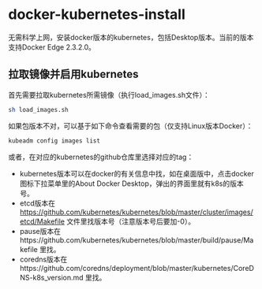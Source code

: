 # docker-kubernetes-install
无需科学上网，安装docker版本的kubernetes，包括Desktop版本。当前的版本支持Docker Edge 2.3.2.0。

## 拉取镜像并启用kubernetes

首先需要拉取kubernetes所需镜像（执行load_images.sh文件）：
```bash
sh load_images.sh
```
如果包版本不对，可以基于如下命令查看需要的包（仅支持Linux版本Docker）：
```bash
kubeadm config images list
```
或者，在对应的kubernetes的github仓库里选择对应的tag：
* kubernetes版本可以在docker的有关信息中找，如在桌面版中，点击docker图标下拉菜单里的About Docker Desktop，弹出的界面里就有k8s的版本号。
* etcd版本在 https://github.com/kubernetes/kubernetes/blob/master/cluster/images/etcd/Makefile 文件里找版本号（注意版本号后要加-0）。
* pause版本在https://github.com/kubernetes/kubernetes/blob/master/build/pause/Makefile 里找。
* coredns版本在https://github.com/coredns/deployment/blob/master/kubernetes/CoreDNS-k8s_version.md 里找。

